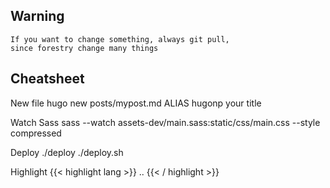 ## Warning
    If you want to change something, always git pull,
    since forestry change many things

## Cheatsheet
New file
    hugo new posts/mypost.md
    ALIAS
    hugonp your title

Watch Sass
 sass --watch assets-dev/main.sass:static/css/main.css --style compressed

Deploy
    ./deploy
    ./deploy.sh

Highlight
    {{< highlight lang >}}
    ..
    {{< / highlight >}}

